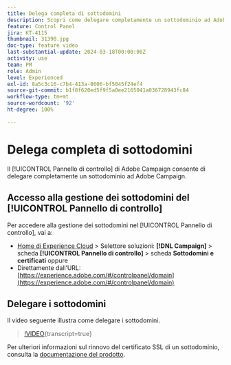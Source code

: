 ```yaml
---
title: Delega completa di sottodomini
description: Scopri come delegare completamente un sottodominio ad Adobe Campaign.
feature: Control Panel
jira: KT-4115
thumbnail: 31390.jpg
doc-type: feature video
last-substantial-update: 2024-03-18T00:00:00Z
activity: use
team: PM
role: Admin
level: Experienced
exl-id: 8a5c3c16-c7b4-413a-8606-bf5045f24ef4
source-git-commit: b1f8f620ed5f9f5a0ee2165041a036728943fc84
workflow-type: tm+mt
source-wordcount: '92'
ht-degree: 100%

---
```


# Delega completa di sottodomini

Il [!UICONTROL Pannello di controllo] di Adobe Campaign consente di delegare completamente un sottodominio ad Adobe Campaign.

## Accesso alla gestione dei sottodomini del [!UICONTROL Pannello di controllo]

Per accedere alla gestione dei sottodomini nel [!UICONTROL Pannello di controllo], vai a:

* [Home di Experience Cloud](https://experience.adobe.com/#/home) > Selettore soluzioni: **[!DNL Campaign]** > scheda **[!UICONTROL Pannello di controllo]** > scheda **Sottodomini e certificati**
oppure
* Direttamente dall’URL: [https://experience.adobe.com/#/controlpanel/domain](https://experience.adobe.com/#/controlpanel/domain)

## Delegare i sottodomini

Il video seguente illustra come delegare i sottodomini.

>[!VIDEO](https://video.tv.adobe.com/v/31390?learn=on){transcript=true}

Per ulteriori informazioni sul rinnovo del certificato SSL di un sottodominio, consulta la [documentazione del prodotto](https://experienceleague.adobe.com/docs/control-panel/using/subdomains-and-certificates/renewing-subdomain-certificate.html?lang=it).
